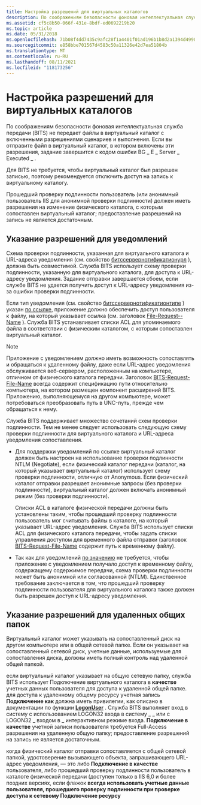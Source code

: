 ```yaml
---
title: Настройка разрешений для виртуальных каталогов
description: По соображениям безопасности фоновая интеллектуальная служба передачи (BITS) не передает файлы в виртуальный каталог с включенными разрешениями сценариев и выполнения.
ms.assetid: cf5c8b50-066f-431e-8bdf-ed0692219b20
ms.topic: article
ms.date: 05/31/2018
ms.openlocfilehash: 71b08f4dd7435c9afc28f1a4401f01ad196b1b8d2a1394d4998634f70b750434
ms.sourcegitcommit: e858bbe701567d4583c50a11326e42d7ea51804b
ms.translationtype: MT
ms.contentlocale: ru-RU
ms.lasthandoff: 08/11/2021
ms.locfileid: "118173256"
---
```

# <a name="setting-permissions-on-virtual-directories"></a>Настройка разрешений для виртуальных каталогов

По соображениям безопасности фоновая интеллектуальная служба передачи (BITS) не передает файлы в виртуальный каталог с включенными разрешениями сценариев и выполнения. Если вы отправите файл в виртуальный каталог, в котором включены эти разрешения, задание завершится с кодом ошибки BG \_ E \_ Server \_ Executed \_ .

Для BITS не требуется, чтобы виртуальный каталог был разрешен записью, поэтому рекомендуется отключить доступ на запись к виртуальному каталогу.

Прошедший проверку подлинности пользователь (или анонимный пользователь IIS для анонимной проверки подлинности) должен иметь разрешения на изменение физического каталога, с которым сопоставлен виртуальный каталог; предоставление разрешений на запись не является достаточным.

## <a name="specifying-permissions-for-notifications"></a>Указание разрешений для уведомлений

Схема проверки подлинности, указанная для виртуального каталога и URL-адреса уведомления (см. свойство [битссервернотификатионурл](bits-iis-extension-properties.md) ), должна быть совместимой. Служба BITS использует схему проверки подлинности, указанную для виртуального каталога, для доступа к URL-адресу уведомления. Задание отправки завершается сбоем, если службе BITS не удается получить доступ к URL-адресу уведомления из-за ошибки проверки подлинности.

Если тип уведомления (см. свойство [битссервернотификатионтипе](bits-iis-extension-properties.md) ) указан [по ссылке](using-bits-notification-request-response-headers.md), приложение должно обеспечить доступ пользователя к файлу, на который указывает ссылка (см. заголовок [File-Request--Name](notification-protocol-for-server-applications.md) ). Служба BITS устанавливает списки ACL для упоминаемого файла в соответствии с физическим каталогом, с которым сопоставлен виртуальный каталог.

> [!Note]  
> Приложение с уведомлением должно иметь возможность сопоставлять и обращаться к удаленному файлу, даже если URL-адрес уведомления обслуживается веб-сервером, расположенным на компьютере, отличном от физического каталога передачи. Заголовок [BITS-Request-File-Name](notification-protocol-for-server-applications.md) всегда содержит спецификацию пути относительно компьютера, на котором размещен компонент расширений BITS. Приложению, выполняющемуся на другом компьютере, может потребоваться преобразовать путь в UNC-путь, прежде чем обращаться к нему.

 

Служба BITS поддерживает множество сочетаний схем проверки подлинности. Тем не менее следует использовать следующую схему проверки подлинности для виртуального каталога и URL-адреса уведомления сопоставления.

-   Для поддержки уведомлений по ссылке виртуальный каталог должен быть настроен на использование проверки подлинности NTLM (Negotiate), если физический каталог передачи (каталог, на который указывает виртуальный каталог) использует схему проверки подлинности, отличную от Anonymous. Если физический каталог отправки разрешает анонимные запросы (без проверки подлинности), виртуальный каталог должен включать анонимный режим (без проверки подлинности).

    Списки ACL в каталоге физической передачи должны быть установлены таким, чтобы прошедший проверку подлинности пользователь мог считывать файлы в каталоге, на который указывает URL-адрес уведомления. Служба BITS использует списки ACL для физического каталога передачи, чтобы задать списки управления доступом для временного файла отправки (заголовок [BITS-Request-File-Name](notification-protocol-for-server-applications.md) содержит путь к временному файлу).

-   Так как для уведомлений [по значению](using-bits-notification-request-response-headers.md) не требуется, чтобы приложение с уведомлением получало доступ к временному файлу, содержащему содержимое передачи, схема проверки подлинности может быть анонимной или согласованной (NTLM). Единственное требование заключается в том, что прошедший проверку подлинности пользователя для виртуального каталога также должен быть разрешен доступ к URL-адресу уведомления.

## <a name="specifying-permissions-for-remote-shares"></a>Указание разрешений для удаленных общих папок

Виртуальный каталог может указывать на сопоставленный диск на другом компьютере или в общей сетевой папке. Если он указывает на сопоставленный сетевой диск, учетные данные, используемые для сопоставления диска, должны иметь полный контроль над удаленной общей папкой.

если виртуальный каталог указывает на общую сетевую папку, служба BITS использует Подключение виртуального каталога в **качестве** учетных данных пользователя для доступа к удаленной общей папке. для доступа к удаленному общему ресурсу учетная запись **Подключение как** должна иметь привилегии, как описано в документации по функции [**LogonUser**](/windows/desktop/api/winbase/nf-winbase-logonusera) . Служба BITS выполняет вход в систему с использованием LOGON32 входа в систему \_ \_ или с LOGON32 \_ входом в \_ интерактивном режиме входа. **Подключение в качестве** учетной записи пользователя требуется Full-Access разрешения на удаленную общую папку; предоставление разрешений на запись не является достаточным.

когда физический каталог отправки сопоставляется с общей сетевой папкой, удостоверение вызывающего объекта, запрашивающего URL-адрес уведомления, — это либо **Подключение в качестве** пользователя, либо прошедший проверку подлинности пользователь в каталоге физической передачи (доступен только в IIS 6,0 и более поздних версиях, если флажок **всегда использовать учетные данные пользователя, прошедшего проверку подлинности при проверке доступа к сетевому Подключение ресурсу** 

 

 